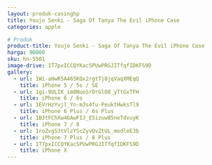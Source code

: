 ```yaml
---
layout: produk-casinghp
title: Youjo Senki - Saga Of Tanya The Evil iPhone Case
categories: apple

# Produk
product-title: Youjo Senki - Saga Of Tanya The Evil iPhone Case
harga: 90000
sku: hn-5501
image-drive: 1T7pxICCQYKacSPUwPRGJITfqfIDKFS9D
gallery:
  - url: 1Wi-aHwR5A465KQx2rgtTj8jqVaqXMEqQ
    title: iPhone 5 / 5s / SE
  - url: 1gi-9ULIK_im8NuoSrOrGlO8_yTtGxTFH
    title: iPhone 6 / 6s
  - url: 1EVrHzYvjl_Yn-m3s4fu-PeuktHwksTl9
    title: iPhone 6 Plus / 6s Plus
  - url: 1BJtFChXw46AwFIJ_E5izuwB5neTdvuyK
    title: iPhone 7 / 8
  - url: 1roZvg53tVlzYScZyvQvZtUL_modleE3b
    title: iPhone 7 Plus / 8 Plus
  - url: 1T7pxICCQYKacSPUwPRGJITfqfIDKFS9D
    title: iPhone X
---
```

